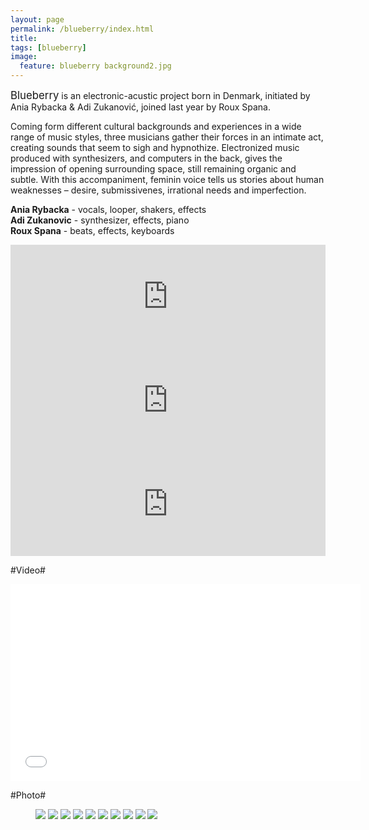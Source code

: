 ```yaml
---
layout: page
permalink: /blueberry/index.html
title:
tags: [blueberry]
image:
  feature: blueberry background2.jpg
---
```


<big>Blueberry</big> is an electronic-acustic project born in Denmark, initiated by Ania Rybacka & Adi Zukanović, joined last year by Roux Spana.

Coming form different cultural backgrounds and experiences in a wide range of music styles, three musicians gather their forces in an intimate act, creating sounds that seem to sigh and hypnothize. Electronized music produced with synthesizers, and computers in the back, gives the impression of opening surrounding space, still remaining organic and subtle. With this accompaniment, feminin voice tells us stories about human weaknesses – desire, submissivenes, irrational needs and imperfection.

**Ania Rybacka** - vocals, looper, shakers, effects<br>
**Adi Zukanovic** - synthesizer, effects, piano<br>
**Roux Spana** - beats, effects, keyboards<br>



<iframe width="100%" height="166" scrolling="no" frameborder="no" src="https://w.soundcloud.com/player/?url=http%3A%2F%2Fapi.soundcloud.com%2Ftracks%2F63168675"></iframe>

<iframe width="100%" height="166" scrolling="no" frameborder="no" src="https://w.soundcloud.com/player/?url=http%3A%2F%2Fapi.soundcloud.com%2Ftracks%2F52809338"></iframe>

<iframe width="100%" height="166" scrolling="no" frameborder="no" src="https://w.soundcloud.com/player/?url=http%3A%2F%2Fapi.soundcloud.com%2Ftracks%2F52810069"></iframe>

#Video#


<iframe width="560" height="315" src="//www.youtube.com/embed/duGxMlOpHQs" frameborder="0" allowfullscreen></iframe>


#Photo#


<figure class="half">
    <a href="/images/Mateusz Straszewski1.jpg"><img src="/images/Mateusz Straszewski1.jpg"></a>
    <a href="/images/mateusz straszewski2.jpg"><img src="/images/mateusz straszewski2.jpg"></a>
    <a href="/images/momentum2.jpg"><img src="/images/momentum2.jpg"></a>
    <a href="/images/momentum1.jpg"><img src="/images/momentum1.jpg"></a>
    <a href="/images/Momentum3.jpg"><img src="/images/Momentum3.jpg"></a>
    <a href="/images/Andy.jpg"><img src="/images/Andy.jpg"></a>
    <a href="/images/photo Nick Hune.jpg"><img src="/images/photo Nick Hune.jpg"></a>
    <a href="/images/photo Nick Hune2.jpg"><img src="/images/photo Nick Hune2.jpg"></a>
    <a href="/images/sceny.jpg"><img src="/images/sceny.jpg"></a>
    <a href="/images/Leszek Nojman.jpg"><img src="/images/Leszek Nojman.jpg"></a>

</figure>

